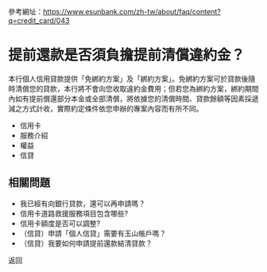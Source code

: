 參考網址：https://www.esunbank.com/zh-tw/about/faq/content?q=credit_card/043

# 提前還款是否須負擔提前清償違約金？

本行個人信用貸款提供「免綁約方案」及「綁約方案」。免綁約方案可於貸款後隨時清償您的貸款，本行將不會向您收取違約金費用；但若您為綁約方案，綁約期間內如有提前償還部分本金或全部清償，將依據您的清償時間、貸款餘額等因素採遞減之方式計收，實際約定條件依您申辦的專案內容而有所不同。

  * 信用卡
  * 服務介紹
  * 權益
  * 信貸

## 相關問題

  * 我已經有向銀行貸款，還可以再申請嗎？ 
  * 信用卡道路救援服務項目包含哪些? 
  * 信用卡額度是否可以調整? 
  * （信貸）申請「個人信貸」需要有玉山帳戶嗎？ 
  * （信貸）我要如何申請提前還款結清貸款？ 

返回

